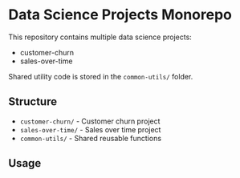 # Data Science Projects Monorepo

This repository contains multiple data science projects:

- customer-churn
- sales-over-time

Shared utility code is stored in the `common-utils/` folder.

## Structure

- `customer-churn/` - Customer churn project  
- `sales-over-time/` - Sales over time project  
- `common-utils/` - Shared reusable functions  

## Usage
